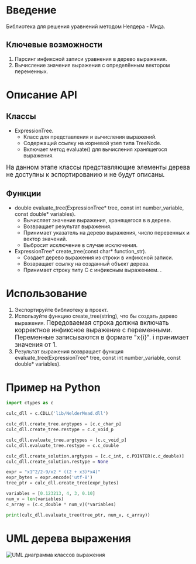 # Введение

Библиотека для решения уравнений методом Нелдера - Мида.

## Ключевые возможности
1. Парсинг инфиксной записи уравнения в дерево выражения.
2. Вычисление значения выражения с определённым вектором переменных.

# Описание API
## Классы
- ExpressionTree.
    - Класс для представления и вычисления выражений.
    - Содержащий ссылку на корневой узел типа TreeNode.
    - Включает метод evaluate() для вычисления хранящегося выражения.

<big>На данном этапе классы представляющие элементы дерева не доступны к эспортированию и не будут описаны.</big>
## Функции

- double evaluate_tree(ExpressionTree* tree, const int number_variable,
                                   const double* variables).
    - Вычисляет значение выражения, хранящегося в в дереве.
    - Возвращает результат выражения.
    - Принимает указатель на дерево выражения, число перевенных и вектор значений.
    - Выбросит исключение в случае исключения.
- ExpressionTree* create_tree(const char* function_str).
    - Создает дерево выражения из строки в инфиксной записи.
    - Возвращает ссылку на созданный объект дерева.
    - Принимает строку типу С с инфиксным выражением.
.

# Использование 
1. Экспортируйте библиотеку в проект.
2. Используйте функцию create_tree(string), что бы создать дерево выражения. <BIG>Передоваемая строка должна включать корректное инфиксное выражение с переменными. Переменные записываются в формате "x{i}". i принимает значения от 1. </BIG>  
3. Результат выражения возвращает функция evaluate_tree(ExpressionTree* tree, const int number_variable,
                                   const double* variables).

# Пример на Python
```python
import ctypes as c

culc_dll = c.CDLL('lib/NelderMead.dll')

culc_dll.create_tree.argtypes = [c.c_char_p]
culc_dll.create_tree.restype = c.c_void_p

culc_dll.evaluate_tree.argtypes = [c.c_void_p]
culc_dll.evaluate_tree.restype = c.c_double

culc_dll.create_solution.argtypes = [c.c_int, c.POINTER(c.c_double)]
culc_dll.create_solution.restype = None

expr = "x1^2/2-9/x2 * ((2 + x3)*x4)"
expr_bytes = expr.encode('utf-8')
tree_ptr = culc_dll.create_tree(expr_bytes)

variables = [0.123213, 4, 3, 0.10]
num_v = len(variables)
c_array = (c.c_double * num_v)(*variables)

print(culc_dll.evaluate_tree(tree_ptr, num_v, c_array))
```

# UML дерева выражения
![UML диаграмма классов выражения](../uml.png)